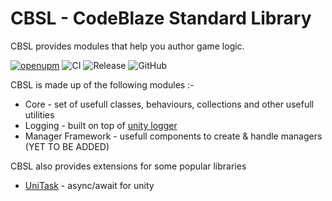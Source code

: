 # CBSL - CodeBlaze Standard Library

CBSL provides modules that help you author game logic.

[![openupm](https://img.shields.io/npm/v/io.codeblaze.cbsl?label=openupm&registry_uri=https://package.openupm.com)](https://openupm.com/packages/io.codeblaze.cbsl/)
![CI](https://github.com/BLaZeKiLL/CBSL/workflows/CI/badge.svg)
![Release](https://github.com/BLaZeKiLL/CBSL/workflows/Release/badge.svg)
![GitHub](https://img.shields.io/github/license/BLaZeKiLL/CBSL)

CBSL is made up of the following modules :-
- Core - set of usefull classes, behaviours, collections and other usefull utilities
- Logging - built on top of [unity logger](https://docs.unity3d.com/ScriptReference/Debug-unityLogger.html)
- Manager Framework - usefull components to create & handle managers (YET TO BE ADDED)

CBSL also provides extensions for some popular libraries
- [UniTask](https://github.com/Cysharp/UniTask) - async/await for unity